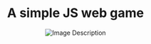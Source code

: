 
<h1 align="center">A simple JS web game</h1>
<p align="center">
  <img src="https://github.com/AdamKourchi/CarAutoScroller/assets/119822336/717afc4d-d525-40d4-b39a-6bac7d402b45" alt="Image Description">
</p>

